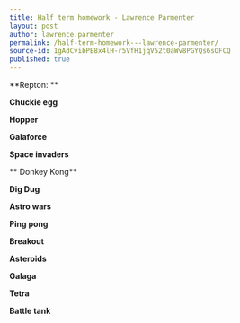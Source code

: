 ```yaml
---
title: Half term homework - Lawrence Parmenter
layout: post
author: lawrence.parmenter
permalink: /half-term-homework---lawrence-parmenter/
source-id: 1gAdCvibPE8x4lH-r5VfH1jqV52t0aWv8PGYQs6sOFCQ
published: true
---
```

**Repton: **

**Chuckie egg**

**Hopper**

**Galaforce**

**Space invaders**

** Donkey Kong**

**Dig Dug**

**Astro wars**

**Ping pong**

**Breakout**

**Asteroids**

**Galaga**

**Tetra**

**Battle tank**

